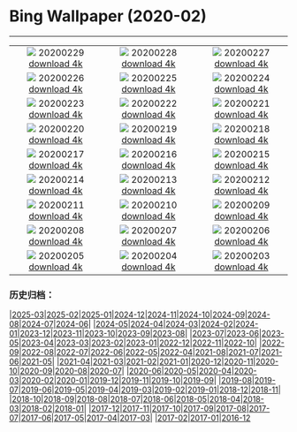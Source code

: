 # Bing Wallpaper (2020-02)
**************
| | | |
|:-:|:-:|:-:|
| ![](https://www.bing.com/th?id=OHR.WallaceFF_EN-US1967284462_1920x1080.jpg) 20200229 [download 4k](https://www.bing.com/th?id=OHR.WallaceFF_EN-US1967284462_UHD.jpg) | ![](https://www.bing.com/th?id=OHR.OtterCreekVT_EN-US1557441690_1920x1080.jpg) 20200228 [download 4k](https://www.bing.com/th?id=OHR.OtterCreekVT_EN-US1557441690_UHD.jpg) | ![](https://www.bing.com/th?id=OHR.PBWhaleBones_EN-US8550622199_1920x1080.jpg) 20200227 [download 4k](https://www.bing.com/th?id=OHR.PBWhaleBones_EN-US8550622199_UHD.jpg) |
| ![](https://www.bing.com/th?id=OHR.AcadiaSunrise_EN-US8474021804_1920x1080.jpg) 20200226 [download 4k](https://www.bing.com/th?id=OHR.AcadiaSunrise_EN-US8474021804_UHD.jpg) | ![](https://www.bing.com/th?id=OHR.ArmstrongPark_EN-US8412696471_1920x1080.jpg) 20200225 [download 4k](https://www.bing.com/th?id=OHR.ArmstrongPark_EN-US8412696471_UHD.jpg) | ![](https://www.bing.com/th?id=OHR.Windhorses_EN-US8344477103_1920x1080.jpg) 20200224 [download 4k](https://www.bing.com/th?id=OHR.Windhorses_EN-US8344477103_UHD.jpg) |
| ![](https://www.bing.com/th?id=OHR.LakeGullMN_EN-US8273213396_1920x1080.jpg) 20200223 [download 4k](https://www.bing.com/th?id=OHR.LakeGullMN_EN-US8273213396_UHD.jpg) | ![](https://www.bing.com/th?id=OHR.AbuSimbelSunFest_EN-US8115834133_1920x1080.jpg) 20200222 [download 4k](https://www.bing.com/th?id=OHR.AbuSimbelSunFest_EN-US8115834133_UHD.jpg) | ![](https://www.bing.com/th?id=OHR.OlindaCarnival_EN-US7914915440_1920x1080.jpg) 20200221 [download 4k](https://www.bing.com/th?id=OHR.OlindaCarnival_EN-US7914915440_UHD.jpg) |
| ![](https://www.bing.com/th?id=OHR.CloudsPelmo_EN-US7754683425_1920x1080.jpg) 20200220 [download 4k](https://www.bing.com/th?id=OHR.CloudsPelmo_EN-US7754683425_UHD.jpg) | ![](https://www.bing.com/th?id=OHR.WanderingAlbatross_EN-US7624194630_1920x1080.jpg) 20200219 [download 4k](https://www.bing.com/th?id=OHR.WanderingAlbatross_EN-US7624194630_UHD.jpg) | ![](https://www.bing.com/th?id=OHR.PlutoCrescent_EN-US7560373003_1920x1080.jpg) 20200218 [download 4k](https://www.bing.com/th?id=OHR.PlutoCrescent_EN-US7560373003_UHD.jpg) |
| ![](https://www.bing.com/th?id=OHR.MRNMSD_EN-US1457690831_1920x1080.jpg) 20200217 [download 4k](https://www.bing.com/th?id=OHR.MRNMSD_EN-US1457690831_UHD.jpg) | ![](https://www.bing.com/th?id=OHR.LemonDragon_EN-US7455819536_1920x1080.jpg) 20200216 [download 4k](https://www.bing.com/th?id=OHR.LemonDragon_EN-US7455819536_UHD.jpg) | ![](https://www.bing.com/th?id=OHR.HumpbackHerring_EN-US7403030704_1920x1080.jpg) 20200215 [download 4k](https://www.bing.com/th?id=OHR.HumpbackHerring_EN-US7403030704_UHD.jpg) |
| ![](https://www.bing.com/th?id=OHR.CorsicaHeart_EN-US7363711239_1920x1080.jpg) 20200214 [download 4k](https://www.bing.com/th?id=OHR.CorsicaHeart_EN-US7363711239_UHD.jpg) | ![](https://www.bing.com/th?id=OHR.AbiquaFalls_EN-US4408914137_1920x1080.jpg) 20200213 [download 4k](https://www.bing.com/th?id=OHR.AbiquaFalls_EN-US4408914137_UHD.jpg) | ![](https://www.bing.com/th?id=OHR.PinzonIslandTortoise_EN-US4325314925_1920x1080.jpg) 20200212 [download 4k](https://www.bing.com/th?id=OHR.PinzonIslandTortoise_EN-US4325314925_UHD.jpg) |
| ![](https://www.bing.com/th?id=OHR.SylviaEarle_EN-US4248966328_1920x1080.jpg) 20200211 [download 4k](https://www.bing.com/th?id=OHR.SylviaEarle_EN-US4248966328_UHD.jpg) | ![](https://www.bing.com/th?id=OHR.SuperkilenPark_EN-US4074449236_1920x1080.jpg) 20200210 [download 4k](https://www.bing.com/th?id=OHR.SuperkilenPark_EN-US4074449236_UHD.jpg) | ![](https://www.bing.com/th?id=OHR.HollywoodSign_EN-US3888664438_1920x1080.jpg) 20200209 [download 4k](https://www.bing.com/th?id=OHR.HollywoodSign_EN-US3888664438_UHD.jpg) |
| ![](https://www.bing.com/th?id=OHR.PingxiLantern_EN-US3795457184_1920x1080.jpg) 20200208 [download 4k](https://www.bing.com/th?id=OHR.PingxiLantern_EN-US3795457184_UHD.jpg) | ![](https://www.bing.com/th?id=OHR.QuebecWinter_EN-US3715352171_1920x1080.jpg) 20200207 [download 4k](https://www.bing.com/th?id=OHR.QuebecWinter_EN-US3715352171_UHD.jpg) | ![](https://www.bing.com/th?id=OHR.SneezeSpring_EN-US3645892670_1920x1080.jpg) 20200206 [download 4k](https://www.bing.com/th?id=OHR.SneezeSpring_EN-US3645892670_UHD.jpg) |
| ![](https://www.bing.com/th?id=OHR.AlbertaBubbles_EN-US3535339115_1920x1080.jpg) 20200205 [download 4k](https://www.bing.com/th?id=OHR.AlbertaBubbles_EN-US3535339115_UHD.jpg) | ![](https://www.bing.com/th?id=OHR.LionRock_EN-US3384136847_1920x1080.jpg) 20200204 [download 4k](https://www.bing.com/th?id=OHR.LionRock_EN-US3384136847_UHD.jpg) | ![](https://www.bing.com/th?id=OHR.RapaNuiFestival_EN-US3295875465_1920x1080.jpg) 20200203 [download 4k](https://www.bing.com/th?id=OHR.RapaNuiFestival_EN-US3295875465_UHD.jpg) |

### 历史归档：

|[2025-03](/../2025-03/2025-03.md)|[2025-02](/../2025-02/2025-02.md)|[2025-01](/../2025-01/2025-01.md)|[2024-12](/../2024-12/2024-12.md)|[2024-11](/../2024-11/2024-11.md)|[2024-10](/../2024-10/2024-10.md)|[2024-09](/../2024-09/2024-09.md)|[2024-08](/../2024-08/2024-08.md)|[2024-07](/../2024-07/2024-07.md)|[2024-06](/../2024-06/2024-06.md)|
|[2024-05](/../2024-05/2024-05.md)|[2024-04](/../2024-04/2024-04.md)|[2024-03](/../2024-03/2024-03.md)|[2024-02](/../2024-02/2024-02.md)|[2024-01](/../2024-01/2024-01.md)|[2023-12](/../2023-12/2023-12.md)|[2023-11](/../2023-11/2023-11.md)|[2023-10](/../2023-10/2023-10.md)|[2023-09](/../2023-09/2023-09.md)|[2023-08](/../2023-08/2023-08.md)|
|[2023-07](/../2023-07/2023-07.md)|[2023-06](/../2023-06/2023-06.md)|[2023-05](/../2023-05/2023-05.md)|[2023-04](/../2023-04/2023-04.md)|[2023-03](/../2023-03/2023-03.md)|[2023-02](/../2023-02/2023-02.md)|[2023-01](/../2023-01/2023-01.md)|[2022-12](/../2022-12/2022-12.md)|[2022-11](/../2022-11/2022-11.md)|[2022-10](/../2022-10/2022-10.md)|
|[2022-09](/../2022-09/2022-09.md)|[2022-08](/../2022-08/2022-08.md)|[2022-07](/../2022-07/2022-07.md)|[2022-06](/../2022-06/2022-06.md)|[2022-05](/../2022-05/2022-05.md)|[2022-04](/../2022-04/2022-04.md)|[2021-08](/../2021-08/2021-08.md)|[2021-07](/../2021-07/2021-07.md)|[2021-06](/../2021-06/2021-06.md)|[2021-05](/../2021-05/2021-05.md)|
|[2021-04](/../2021-04/2021-04.md)|[2021-03](/../2021-03/2021-03.md)|[2021-02](/../2021-02/2021-02.md)|[2021-01](/../2021-01/2021-01.md)|[2020-12](/../2020-12/2020-12.md)|[2020-11](/../2020-11/2020-11.md)|[2020-10](/../2020-10/2020-10.md)|[2020-09](/../2020-09/2020-09.md)|[2020-08](/../2020-08/2020-08.md)|[2020-07](/../2020-07/2020-07.md)|
|[2020-06](/../2020-06/2020-06.md)|[2020-05](/../2020-05/2020-05.md)|[2020-04](/../2020-04/2020-04.md)|[2020-03](/../2020-03/2020-03.md)|[2020-02](/2020-02.md)|[2020-01](/../2020-01/2020-01.md)|[2019-12](/../2019-12/2019-12.md)|[2019-11](/../2019-11/2019-11.md)|[2019-10](/../2019-10/2019-10.md)|[2019-09](/../2019-09/2019-09.md)|
|[2019-08](/../2019-08/2019-08.md)|[2019-07](/../2019-07/2019-07.md)|[2019-06](/../2019-06/2019-06.md)|[2019-05](/../2019-05/2019-05.md)|[2019-04](/../2019-04/2019-04.md)|[2019-03](/../2019-03/2019-03.md)|[2019-02](/../2019-02/2019-02.md)|[2019-01](/../2019-01/2019-01.md)|[2018-12](/../2018-12/2018-12.md)|[2018-11](/../2018-11/2018-11.md)|
|[2018-10](/../2018-10/2018-10.md)|[2018-09](/../2018-09/2018-09.md)|[2018-08](/../2018-08/2018-08.md)|[2018-07](/../2018-07/2018-07.md)|[2018-06](/../2018-06/2018-06.md)|[2018-05](/../2018-05/2018-05.md)|[2018-04](/../2018-04/2018-04.md)|[2018-03](/../2018-03/2018-03.md)|[2018-02](/../2018-02/2018-02.md)|[2018-01](/../2018-01/2018-01.md)|
|[2017-12](/../2017-12/2017-12.md)|[2017-11](/../2017-11/2017-11.md)|[2017-10](/../2017-10/2017-10.md)|[2017-09](/../2017-09/2017-09.md)|[2017-08](/../2017-08/2017-08.md)|[2017-07](/../2017-07/2017-07.md)|[2017-06](/../2017-06/2017-06.md)|[2017-05](/../2017-05/2017-05.md)|[2017-04](/../2017-04/2017-04.md)|[2017-03](/../2017-03/2017-03.md)|
|[2017-02](/../2017-02/2017-02.md)|[2017-01](/../2017-01/2017-01.md)|[2016-12](/../2016-12/2016-12.md)